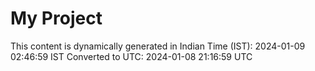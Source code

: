 # My Project

This content is dynamically generated in Indian Time (IST): 2024-01-09 02:46:59 IST
Converted to UTC: 2024-01-08 21:16:59 UTC
